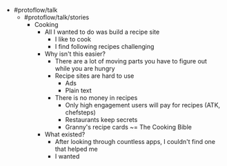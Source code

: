 - #protoflow/talk
	- #protoflow/talk/stories
		- Cooking
			- All I wanted to do was build a recipe site
				- I like to cook
				- I find following recipes challenging
			- Why isn't this easier?
				- There are a lot of moving parts you have to figure out while you are hungry
				- Recipe sites are hard to use
					- Ads
					- Plain text
				- There is no money in recipes
					- Only high engagement users will pay for recipes (ATK, chefsteps)
					- Restaurants keep secrets
					- Granny's recipe cards ~= The Cooking Bible
			- What existed?
				- After looking through countless apps, I couldn't find one that helped me
				- I wanted